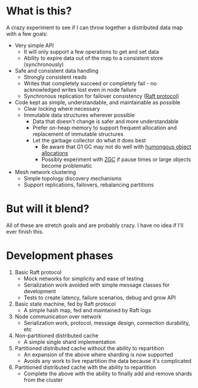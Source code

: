 What is this?
================

A crazy experiment to see if I can throw together a distributed data map with a few goals:

- Very simple API
  - It will only support a few operations to get and set data
  - Ability to expire data out of the map to a consistent store (synchronously)
- Safe and consistent data handling
  - Strongly consistent reads
  - Writes that completely succeed or completely fail - no acknowledged writes lost even in node failure
  - Synchronous replication for failover consistency ([Raft protocol](https://raft.github.io/))
- Code kept as simple, understandable, and maintainable as possible
  - Clear locking where necessary
  - Immutable data structures wherever possible
    - Data that doesn't change is safer and more understandable
    - Prefer on-heap memory to support frequent allocation and replacement of immutable structures
    - Let the garbage collector do what it does best
      - Be aware that G1 GC may not do well with [humongous object allocations](https://dzone.com/articles/whats-wrong-with-big-objects-in-java)
      - Possibly experiment with [ZGC](https://wiki.openjdk.org/display/zgc/Main) if pause times or large objects become problematic
- Mesh network clustering
  - Simple topology discovery mechanisms
  - Support replications, failovers, rebalancing partitions

But will it blend?
=====================

All of these are stretch goals and are probably crazy. I have no idea if I'll ever finish this.

Development phases
=====================

1. Basic Raft protocol
   - Mock networks for simplicity and ease of testing
   - Serialization work avoided with simple message classes for development
   - Tests to create latency, failure scenarios, debug and grow API
2. Basic state machine, fed by Raft protocol
    - A simple hash map, fed and maintained by Raft logs
3. Node communication over network
    - Serialization work, protocol, message design, connection durability, etc
4. Non-partitioned distributed cache
    - A simple single shard implementation
5. Partitioned distributed cache without the ability to repartition
    - An expansion of the above where sharding is now supported
    - Avoids any work to live repartition the data because it's complicated
6. Partitioned distributed cache with the ability to repartition
    - Complete the above with the ability to finally add and remove shards from the cluster
